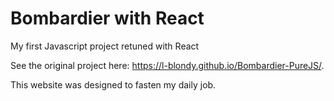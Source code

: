 # Bombardier with React

My first Javascript project retuned with React

See the original project here: https://l-blondy.github.io/Bombardier-PureJS/.

This website was designed to fasten my daily job.
